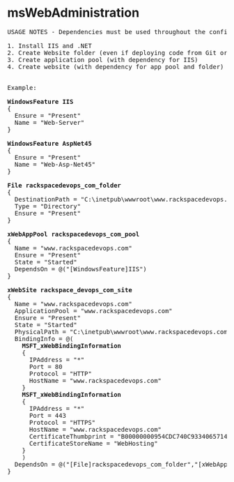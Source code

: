 msWebAdministration
===================
<pre>
USAGE NOTES - Dependencies must be used throughout the config to prevent failure. Your config should run in the following order.

1. Install IIS and .NET
2. Create Website folder (even if deploying code from Git or TeamCity)
3. Create application pool (with dependency for IIS)
4. Create website (with dependency for app pool and folder)


Example:

<b>WindowsFeature IIS</b>
{
  Ensure = "Present"
  Name = "Web-Server"
}

<b>WindowsFeature AspNet45</b>
{
  Ensure = "Present"
  Name = "Web-Asp-Net45"
}

<b>File rackspacedevops_com_folder</b>
{
  DestinationPath = "C:\inetpub\wwwroot\www.rackspacedevops.com"
  Type = "Directory"
  Ensure = "Present"
}

<b>xWebAppPool rackspacedevops_com_pool</b>
{
  Name = "www.rackspacedevops.com"
  Ensure = "Present"
  State = "Started"
  DependsOn = @("[WindowsFeature]IIS")
}

<b>xWebSite rackspace_devops_com_site</b>
{
  Name = "www.rackspacedevops.com"
  ApplicationPool = "www.rackspacedevops.com"
  Ensure = "Present"
  State = "Started"
  PhysicalPath = "C:\inetpub\wwwroot\www.rackspacedevops.com"
  BindingInfo = @(
    <b>MSFT_xWebBindingInformation</b>
    {
      IPAddress = "*"
      Port = 80
      Protocol = "HTTP"
      HostName = "www.rackspacedevops.com"
    }
    <b>MSFT_xWebBindingInformation</b>
    {
      IPAddress = "*"
      Port = 443
      Protocol = "HTTPS"
      HostName = "www.rackspacedevops.com"
      CertificateThumbprint = "B00000000954CDC740C933406571469EEE53C71"
      CertificateStoreName = "WebHosting"
    }
    )
  DependsOn = @("[File]rackspacedevops_com_folder","[xWebAppPool]rackspacedevops_com_pool")
}
</pre>

